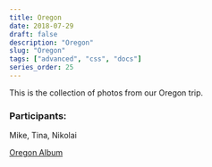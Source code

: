```yaml
---
title: Oregon
date: 2018-07-29
draft: false
description: "Oregon"
slug: "Oregon"
tags: ["advanced", "css", "docs"]
series_order: 25
---
```


This is the collection of photos from our Oregon trip.

### Participants:
Mike, Tina, Nikolai

[Oregon Album](https://photos.app.goo.gl/8KeXtgAFYHpfEQ2M8)
